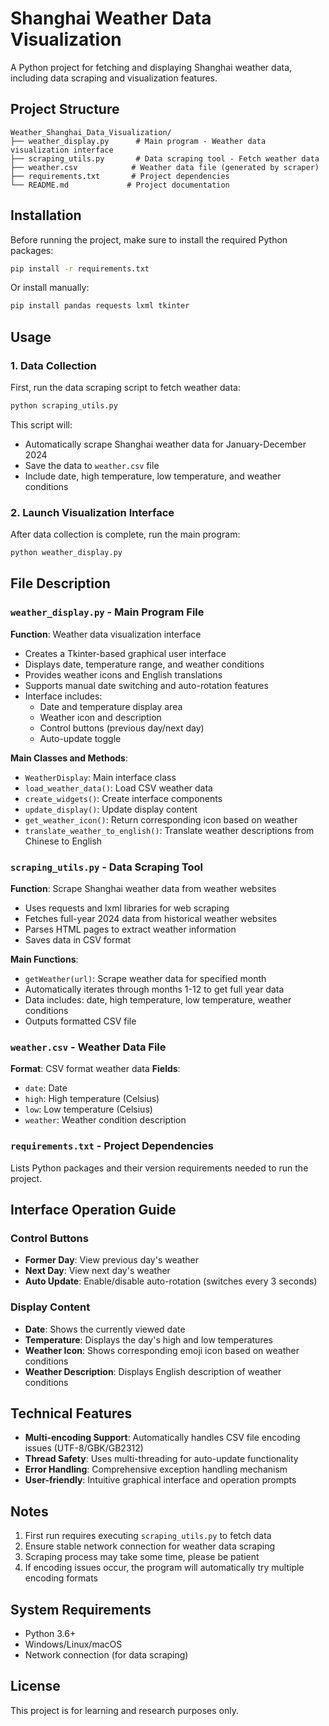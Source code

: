 # Shanghai Weather Data Visualization

A Python project for fetching and displaying Shanghai weather data, including data scraping and visualization features.

## Project Structure

```
Weather_Shanghai_Data_Visualization/
├── weather_display.py      # Main program - Weather data visualization interface
├── scraping_utils.py       # Data scraping tool - Fetch weather data
├── weather.csv            # Weather data file (generated by scraper)
├── requirements.txt       # Project dependencies
└── README.md             # Project documentation
```

## Installation

Before running the project, make sure to install the required Python packages:

```bash
pip install -r requirements.txt
```

Or install manually:

```bash
pip install pandas requests lxml tkinter
```

## Usage

### 1. Data Collection

First, run the data scraping script to fetch weather data:

```bash
python scraping_utils.py
```

This script will:
- Automatically scrape Shanghai weather data for January-December 2024
- Save the data to `weather.csv` file
- Include date, high temperature, low temperature, and weather conditions

### 2. Launch Visualization Interface

After data collection is complete, run the main program:

```bash
python weather_display.py
```

## File Description

### `weather_display.py` - Main Program File
**Function**: Weather data visualization interface
- Creates a Tkinter-based graphical user interface
- Displays date, temperature range, and weather conditions
- Provides weather icons and English translations
- Supports manual date switching and auto-rotation features
- Interface includes:
  - Date and temperature display area
  - Weather icon and description
  - Control buttons (previous day/next day)
  - Auto-update toggle

**Main Classes and Methods**:
- `WeatherDisplay`: Main interface class
- `load_weather_data()`: Load CSV weather data
- `create_widgets()`: Create interface components
- `update_display()`: Update display content
- `get_weather_icon()`: Return corresponding icon based on weather
- `translate_weather_to_english()`: Translate weather descriptions from Chinese to English

### `scraping_utils.py` - Data Scraping Tool
**Function**: Scrape Shanghai weather data from weather websites
- Uses requests and lxml libraries for web scraping
- Fetches full-year 2024 data from historical weather websites
- Parses HTML pages to extract weather information
- Saves data in CSV format

**Main Functions**:
- `getWeather(url)`: Scrape weather data for specified month
- Automatically iterates through months 1-12 to get full year data
- Data includes: date, high temperature, low temperature, weather conditions
- Outputs formatted CSV file

### `weather.csv` - Weather Data File
**Format**: CSV format weather data
**Fields**:
- `date`: Date
- `high`: High temperature (Celsius)
- `low`: Low temperature (Celsius)
- `weather`: Weather condition description

### `requirements.txt` - Project Dependencies
Lists Python packages and their version requirements needed to run the project.

## Interface Operation Guide

### Control Buttons
- **Former Day**: View previous day's weather
- **Next Day**: View next day's weather
- **Auto Update**: Enable/disable auto-rotation (switches every 3 seconds)

### Display Content
- **Date**: Shows the currently viewed date
- **Temperature**: Displays the day's high and low temperatures
- **Weather Icon**: Shows corresponding emoji icon based on weather conditions
- **Weather Description**: Displays English description of weather conditions

## Technical Features

- **Multi-encoding Support**: Automatically handles CSV file encoding issues (UTF-8/GBK/GB2312)
- **Thread Safety**: Uses multi-threading for auto-update functionality
- **Error Handling**: Comprehensive exception handling mechanism
- **User-friendly**: Intuitive graphical interface and operation prompts

## Notes

1. First run requires executing `scraping_utils.py` to fetch data
2. Ensure stable network connection for weather data scraping
3. Scraping process may take some time, please be patient
4. If encoding issues occur, the program will automatically try multiple encoding formats

## System Requirements

- Python 3.6+
- Windows/Linux/macOS
- Network connection (for data scraping)

## License

This project is for learning and research purposes only.
